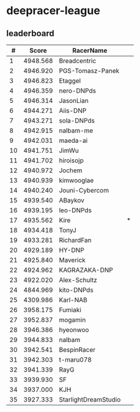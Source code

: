 # deepracer-league

## leaderboard

<!-- leaderboard -->
| # | Score | RacerName |   |
| - | ----- | --------- | - |
| 1 | 4948.568 | Breadcentric | |
| 2 | 4946.920 | PGS-Tomasz-Panek | |
| 3 | 4946.823 | Etaggel | |
| 4 | 4946.359 | nero-DNPds | |
| 5 | 4946.314 | JasonLian | |
| 6 | 4944.271 | Aiis-DNP | |
| 7 | 4943.271 | sola-DNPds | |
| 8 | 4942.915 | nalbam-me | |
| 9 | 4942.031 | maeda-ai | |
| 10 | 4941.751 | JimWu | |
| 11 | 4941.702 | hiroisojp | |
| 12 | 4940.972 | Jochem | |
| 13 | 4940.939 | kimwooglae | |
| 14 | 4940.240 | Jouni-Cybercom | |
| 15 | 4939.540 | ABaykov | |
| 16 | 4939.195 | leo-DNPds | |
| 17 | 4935.562 | Kire | * |
| 18 | 4934.418 | TonyJ | |
| 19 | 4933.281 | RichardFan | |
| 20 | 4929.189 | HY-DNP | |
| 21 | 4925.840 | Maverick | |
| 22 | 4924.962 | KAGRAZAKA-DNP | |
| 23 | 4922.020 | Alex-Schultz | |
| 24 | 4844.969 | kito-DNPds | |
| 25 | 4309.986 | Karl-NAB | |
| 26 | 3958.175 | Fumiaki | |
| 27 | 3952.837 | mogamin | |
| 28 | 3946.386 | hyeonwoo | |
| 29 | 3944.833 | nalbam | |
| 30 | 3942.541 | BespinRacer | |
| 31 | 3942.303 | t-maru078 | |
| 32 | 3941.339 | RayG | |
| 33 | 3939.930 | SF | |
| 34 | 3937.000 | KJH | |
| 35 | 3927.333 | StarlightDreamStudio | |
